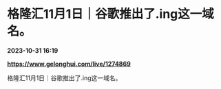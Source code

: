 # 格隆汇11月1日｜谷歌推出了.ing这一域名。

**2023-10-31 16:19**

**https://www.gelonghui.com/live/1274869**

格隆汇11月1日｜谷歌推出了.ing这一域名。
